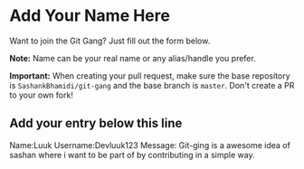 # Add Your Name Here

Want to join the Git Gang? Just fill out the form below.

**Note:** Name can be your real name or any alias/handle you prefer.

**Important:** When creating your pull request, make sure the base repository is `SashankBhamidi/git-gang` and the base branch is `master`. Don't create a PR to your own fork!

## Add your entry below this line

Name:Luuk
Username:Devluuk123
Message: Git-ging is a awesome idea of sashan where i want to be part of by contributing in a simple way.
